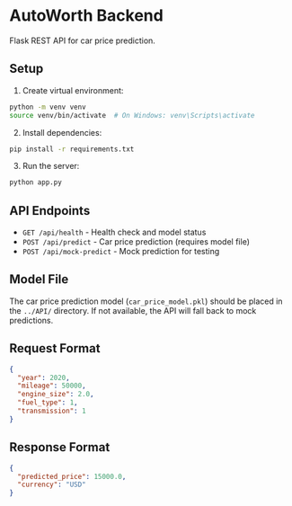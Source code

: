 # AutoWorth Backend

Flask REST API for car price prediction.

## Setup

1. Create virtual environment:
```bash
python -m venv venv
source venv/bin/activate  # On Windows: venv\Scripts\activate
```

2. Install dependencies:
```bash
pip install -r requirements.txt
```

3. Run the server:
```bash
python app.py
```

## API Endpoints

- `GET /api/health` - Health check and model status
- `POST /api/predict` - Car price prediction (requires model file)
- `POST /api/mock-predict` - Mock prediction for testing

## Model File

The car price prediction model (`car_price_model.pkl`) should be placed in the `../API/` directory. If not available, the API will fall back to mock predictions.

## Request Format

```json
{
  "year": 2020,
  "mileage": 50000,
  "engine_size": 2.0,
  "fuel_type": 1,
  "transmission": 1
}
```

## Response Format

```json
{
  "predicted_price": 15000.0,
  "currency": "USD"
}
```

